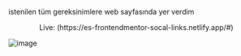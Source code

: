 istenilen tüm gereksinimlere web sayfasında yer verdim  

<p align="center">Live: (https://es-frontendmentor-socal-links.netlify.app/#)</p>

![image](https://github.com/user-attachments/assets/4c123868-2415-4819-88b5-a65e6a6b1a69)
